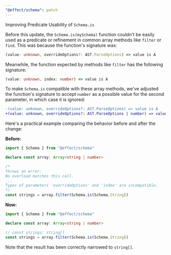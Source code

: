 ```yaml
---
"@effect/schema": patch
---
```


Improving Predicate Usability of `Schema.is`

Before this update, the `Schema.is(mySchema)` function couldn't be easily used as a predicate or refinement in common array methods like `filter` or `find`. This was because the function's signature was:

```ts
(value: unknown, overrideOptions?: AST.ParseOptions) => value is A
```

Meanwhile, the function expected by methods like `filter` has the following signature:

```ts
(value: unknown, index: number) => value is A
```

To make `Schema.is` compatible with these array methods, we've adjusted the function's signature to accept `number` as a possible value for the second parameter, in which case it is ignored:

```diff
-(value: unknown, overrideOptions?: AST.ParseOptions) => value is A
+(value: unknown, overrideOptions?: AST.ParseOptions | number) => value is A
```

Here's a practical example comparing the behavior before and after the change:

**Before:**

```ts
import { Schema } from "@effect/schema"

declare const array: Array<string | number>

/*
Throws an error:
No overload matches this call.
...
Types of parameters 'overrideOptions' and 'index' are incompatible.
*/
const strings = array.filter(Schema.is(Schema.String))
```

**Now:**

```ts
import { Schema } from "@effect/schema"

declare const array: Array<string | number>

// const strings: string[]
const strings = array.filter(Schema.is(Schema.String))
```

Note that the result has been correctly narrowed to `string[]`.
